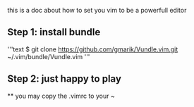 this is a doc about how to set you vim to be a powerfull editor

## Step 1: install bundle

'''text
$ git clone https://github.com/gmarik/Vundle.vim.git ~/.vim/bundle/Vundle.vim
'''

## Step 2: just happy to play

** you may copy the .vimrc to your ~ 

